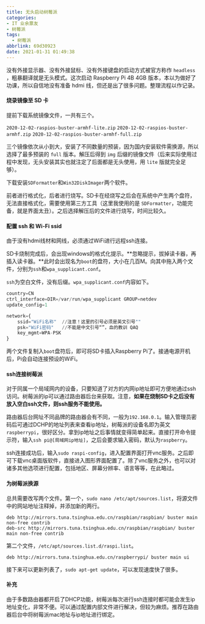 ```yaml
---
title: 无头启动树莓派
categories: 
- IT 业余票友
- 树莓派
tags:
  - 树莓派
abbrlink: 69d30923
date: 2021-01-31 01:49:38
---
```

没有外接显示器、没有外接鼠标、没有外接键盘的启动方式被官方称作 `headless` ，粗暴翻译就是无头模式。这次启动 Raspberry Pi 4B 4GB 版本，本以为做好了功课，所以自信地没有准备 hdmi 线，但还是出了很多问题。整理流程以作记录。
<!--more-->

#### 烧录镜像至 SD 卡
提前下载系统镜像文件，一共有三个。

`2020-12-02-raspios-buster-armhf-lite.zip`
`2020-12-02-raspios-buster-armhf.zip`
`2020-12-02-raspios-buster-armhf-full.zip`

三个镜像依次从小到大，安装了不同数量的预装，因为国内安装软件需换源，所以选择了最多预装的 `full` 版本。解压后得到 `img` 后缀的镜像文件（后来实际使用过程中发现，无头安装其实也就注定了后面都是无头使用，用 `lite` 版就完全足够）。

下载安装`SDFormatter`和`Win32DiskImager`两个软件。

前者进行格式化，后者进行烧写。SD卡在经烧写之后会在系统中产生两个盘符，无法直接格式化，需要使用第三方工具（这里我使用的是 `SDFormatter`，功能完备，就是界面太丑）。之后选择解压后的文件进行烧写，时间比较久。



#### 配置 ssh 和 Wi-Fi ssid
由于没有hdmi线材和网线，必须通过WiFi进行远程ssh连接。

SD卡烧制完成后，会出现windows的格式化提示。**忽略提示，拔掉读卡器，再插入读卡器。**此时会出现名为`boot`的盘符，大小在几百M。向其中拖入两个文件，分别为`ssh`和`wpa_supplicant.conf`。

`ssh`为空白文件，没有后缀。`wpa_supplicant.conf`内容如下。

```python
country=CN
ctrl_interface=DIR=/var/run/wpa_supplicant GROUP=netdev
update_config=1

network={
	ssid="WiFi名称"  //注意！这里的引号必须是英文引号""
	psk="WiFi密码"   //不能是中文引号“”，血的教训 QAQ
	key_mgmt=WPA-PSK
}
```
两个文件复制入`boot`盘符后，即可将SD卡插入Raspberry Pi了。接通电源开机后，Pi会自动连接预设的WiFi。



#### ssh连接树莓派
对于同属一个局域网内的设备，只要知道了对方的内网ip地址即可方便地通过ssh访问。树莓派的ip可以通过路由器后台来获取。注意，**如果在烧制SD卡之后没有放入空白ssh文件，则ssh服务不能使用。**

路由器后台网址不同品牌的路由器会有不同，一般为`192.168.0.1`。输入管理员密码后可通过DCHP的地址列表来查看ip地址，树莓派的设备名即为英文`raspberrypi`，很好区分。拿到ip地址之后事情就变得简单起来。直接打开命令提示符，输入`ssh pi@[局域网ip地址]`，之后会要求输入密码，默认为`raspberry`。

ssh连接成功后，输入`sudo raspi-config`，进入配置界面打开vnc服务。之后即可下载vnc桌面版软件，直接进入图形界面配置了。除了vnc服务之外，也可以对诸多其他选项进行配置，包括地区、屏幕分辨率、语言等等，在此略过。



#### 为树莓派换源

总共需要改写两个文件。第一个，`sudo nano /etc/apt/sources.list`，将源文件中的网站地址注释掉，并添加新的两行。

```
deb http://mirrors.tuna.tsinghua.edu.cn/raspbian/raspbian/ buster main non-free contrib
deb-src http://mirrors.tuna.tsinghua.edu.cn/raspbian/raspbian/ buster main non-free contrib
```

第二个文件，`/etc/apt/sources.list.d/raspi.list`。

```
deb http://mirrors.tuna.tsinghua.edu.cn/raspberrypi/ buster main ui
```

接下来可以更新列表了，`sudo apt-get update`，可以发现速度快了很多。

#### 补充
由于多数路由器都开启了DHCP功能，树莓派每次进行ssh连接时都可能会发生ip地址变化，非常不便。可以通过配置内部文件进行解决，但较为麻烦。推荐在路由器后台中将树莓派mac地址与ip地址进行绑定。